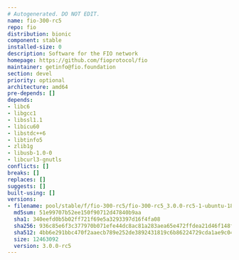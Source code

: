 ```yaml
---
# Autogenerated. DO NOT EDIT.
name: fio-300-rc5
repo: fio
distribution: bionic
component: stable
installed-size: 0
description: Software for the FIO network
homepage: https://github.com/fioprotocol/fio
maintainer: getinfo@fio.foundation
section: devel
priority: optional
architecture: amd64
pre-depends: []
depends:
- libc6
- libgcc1
- libssl1.1
- libicu60
- libstdc++6
- libtinfo5
- zlib1g
- libusb-1.0-0
- libcurl3-gnutls
conflicts: []
breaks: []
replaces: []
suggests: []
built-using: []
versions:
- filename: pool/stable/f/fio-300-rc5/fio-300-rc5_3.0.0-rc5-1-ubuntu-18.04_amd64.deb
  md5sum: 51e99707b52ee150f90712d47840b9aa
  sha1: 340eefd0b5b02ff721f69e5a3293397d16f4fa08
  sha256: 936c85e6f3c377970b071efe44dc8ac81a283aea65e472ffdea21d46f148f146
  sha512: 4bb6e291bbc470f2aaecb789e252de3892431819c6b86224729cda1ae9c04687d252a9b6103c84e6eca4092c028dc298cb0c7cc1a027139e18f98a1b64970ac7
  size: 12463092
  version: 3.0.0-rc5
---
```

